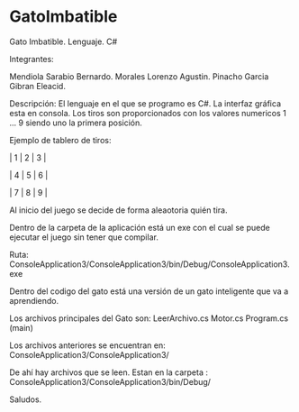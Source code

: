 GatoImbatible
=============

Gato Imbatible. Lenguaje. C#


Integrantes: 

Mendiola Sarabio Bernardo.
Morales Lorenzo Agustin.
Pinacho Garcia Gibran Eleacid.


Descripción: El lenguaje en el que se programo es C#.
La interfaz gráfica esta en consola. 
Los tiros son proporcionados con los valores numericos 1 ... 9 siendo uno la primera posición.

Ejemplo de tablero de tiros:

| 1 | 2 | 3 |

| 4 | 5 | 6 |

| 7 | 8 | 9 |


Al inicio del juego se decide de forma aleaotoria quién tira. 

Dentro de la carpeta de la aplicación está un exe con el cual se puede ejecutar el juego sin tener que compilar.

Ruta: ConsoleApplication3/ConsoleApplication3/bin/Debug/ConsoleApplication3.exe

Dentro del codigo del gato está una versión de un gato inteligente que va a aprendiendo.

Los archivos principales del Gato son: 
LeerArchivo.cs
Motor.cs
Program.cs (main)

Los archivos anteriores se encuentran en: ConsoleApplication3/ConsoleApplication3/

De ahí hay archivos que se leen. Estan en la carpeta : ConsoleApplication3/ConsoleApplication3/bin/Debug/


Saludos.


